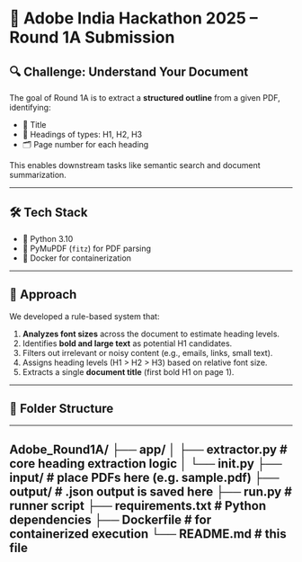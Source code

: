 # 🧠 Adobe India Hackathon 2025 – Round 1A Submission

## 🔍 Challenge: Understand Your Document

The goal of Round 1A is to extract a **structured outline** from a given PDF, identifying:
- 📌 Title
- 📑 Headings of types: H1, H2, H3
- 🗂️ Page number for each heading

This enables downstream tasks like semantic search and document summarization.

---

## 🛠️ Tech Stack

- 🐍 Python 3.10
- 📄 PyMuPDF (`fitz`) for PDF parsing
- 🐳 Docker for containerization

---

## 🧩 Approach

We developed a rule-based system that:
1. **Analyzes font sizes** across the document to estimate heading levels.
2. Identifies **bold and large text** as potential H1 candidates.
3. Filters out irrelevant or noisy content (e.g., emails, links, small text).
4. Assigns heading levels (H1 > H2 > H3) based on relative font size.
5. Extracts a single **document title** (first bold H1 on page 1).

---

## 📁 Folder Structure
---
Adobe_Round1A/
├── app/
│ ├── extractor.py # core heading extraction logic
│ └── init.py
├── input/ # place PDFs here (e.g. sample.pdf)
├── output/ # .json output is saved here
├── run.py # runner script
├── requirements.txt # Python dependencies
├── Dockerfile # for containerized execution
└── README.md # this file
---
